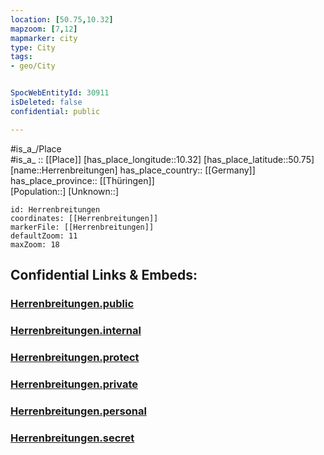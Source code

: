 ```yaml
---
location: [50.75,10.32] 
mapzoom: [7,12] 
mapmarker: city 
type: City
tags:
- geo/City


SpocWebEntityId: 30911
isDeleted: false
confidential: public

---
```

#is_a_/Place  
#is_a_ :: [[Place]] 
[has_place_longitude::10.32] 
[has_place_latitude::50.75] 
[name::Herrenbreitungen] 
has_place_country:: [[Germany]]  
has_place_province:: [[Thüringen]]  
[Population::] 
[Unknown::] 


```leaflet
id: Herrenbreitungen
coordinates: [[Herrenbreitungen]] 
markerFile: [[Herrenbreitungen]] 
defaultZoom: 11 
maxZoom: 18
```


## Confidential Links & Embeds: 

### [Herrenbreitungen.public](/_public/\Earth\Continent\Europe\Europe~Central\Germany\Germany~East\Thüringen\counties~TH\Schmalkalden-Meiningen\cities~Schmalkalden\Breitungen~Werra\boroughs~Breitungen~WHerrenbreitungen.public.md) 

### [Herrenbreitungen.internal](/_internal/\Earth\Continent\Europe\Europe~Central\Germany\Germany~East\Thüringen\counties~TH\Schmalkalden-Meiningen\cities~Schmalkalden\Breitungen~Werra\boroughs~Breitungen~WHerrenbreitungen.internal.md) 

### [Herrenbreitungen.protect](/_protect/\Earth\Continent\Europe\Europe~Central\Germany\Germany~East\Thüringen\counties~TH\Schmalkalden-Meiningen\cities~Schmalkalden\Breitungen~Werra\boroughs~Breitungen~WHerrenbreitungen.protect.md) 

### [Herrenbreitungen.private](/_private/\Earth\Continent\Europe\Europe~Central\Germany\Germany~East\Thüringen\counties~TH\Schmalkalden-Meiningen\cities~Schmalkalden\Breitungen~Werra\boroughs~Breitungen~WHerrenbreitungen.private.md) 

### [Herrenbreitungen.personal](/_personal/\Earth\Continent\Europe\Europe~Central\Germany\Germany~East\Thüringen\counties~TH\Schmalkalden-Meiningen\cities~Schmalkalden\Breitungen~Werra\boroughs~Breitungen~WHerrenbreitungen.personal.md) 

### [Herrenbreitungen.secret](/_secret/\Earth\Continent\Europe\Europe~Central\Germany\Germany~East\Thüringen\counties~TH\Schmalkalden-Meiningen\cities~Schmalkalden\Breitungen~Werra\boroughs~Breitungen~WHerrenbreitungen.secret.md)

